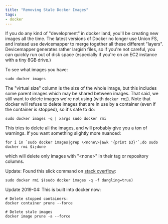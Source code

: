 ```yaml
---
title: "Removing Stale Docker Images"
tags:
- docker
---
```

If you do any kind of "development" in docker land, you'll be creating new images all the time.  The latest versions of Docker no longer use Union FS, and instead use devicemapper to merge together all these different "layers".  Devicemapper generates rather largish files, so if you're not careful, you can quickly run out of disk space (especially if you're on an EC2 instance with a tiny 8GB drive.)

<!--more-->
To see what images you have:

    sudo docker images

The "virtual size" column is the size of the whole image, but this includes some parent images which may be shared between images.  That said, we still want to delete images we're not using (with `docker rmi`).  Note that docker will refuse to delete images that are in use by a container (even if the container is stopped), so it's safe to do:

    sudo docker images -q | xargs sudo docker rmi

This tries to delete all the images, and will probably give you a ton of warnings.  If you want something slightly more nuanced:

    for i in `sudo docker images|grep \<none\>|awk '{print $3}'`;do sudo docker rmi $i;done

which will delete only images with "&lt;none&gt;" in their tag or repository columns.

Update: Found this slick command on [stack overflow](http://stackoverflow.com/questions/28085067/docker-images-eats-up-lots-of-space?lq=1):

    sudo docker rmi $(sudo docker images -q -f dangling=true)

Update 2019-04: This is built into docker now:

    # Delete stopped containers:
    docker container prune --force

    # Delete stale images
    docker image prune -a --force
